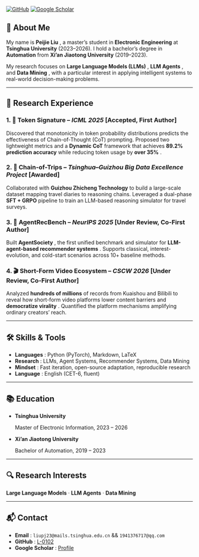 [![GitHub](https://img.shields.io/badge/GitHub-L--0102-blue?logo=github&style=for-the-badge)](https://github.com/L-0102)   [![Google Scholar](https://img.shields.io/badge/Google%20Scholar-LiuPeijie-blue?logo=googlescholar&logoColor=white&style=for-the-badge)](https://scholar.google.com/citations?user=NKWRhFoAAAAJ&hl=en)

## 👋 About Me

My name is  **Peijie Liu** , a master’s student in **Electronic Engineering** at **Tsinghua University** (2023–2026). I hold a bachelor’s degree in **Automation** from **Xi’an Jiaotong University** (2019–2023).

My research focuses on  **Large Language Models (LLMs)** ,  **LLM Agents** , and  **Data Mining** , with a particular interest in applying intelligent systems to real-world decision-making problems.

---

## 🧪 Research Experience

### 1. 🔐 **Token Signature** – *ICML 2025* **[Accepted, First Author]**

Discovered that monotonicity in token probability distributions predicts the effectiveness of Chain-of-Thought (CoT) prompting. Proposed two lightweight metrics and a **Dynamic CoT** framework that achieves **89.2% prediction accuracy** while reducing token usage by  **over 35%** .

### 2. 🚶 **Chain-of-Trips** – *Tsinghua–Guizhou Big Data Excellence Project* **[Awarded]**

Collaborated with **Guizhou Zhicheng Technology** to build a large-scale dataset mapping travel diaries to reasoning chains. Leveraged a dual-phase **SFT + GRPO** pipeline to train an LLM-based reasoning simulator for travel surveys.

### 3. 🤖 **AgentRecBench** – *NeurIPS 2025* **[Under Review, Co-First Author]**

Built  **AgentSociety** , the first unified benchmark and simulator for  **LLM-agent-based recommender systems** . Supports classical, interest-evolution, and cold-start scenarios across 10+ baseline methods.

### 4. 🎬 **Short-Form Video Ecosystem** – *CSCW 2026* **[Under Review, Co-First Author]**

Analyzed **hundreds of millions** of records from Kuaishou and Bilibili to reveal how short-form video platforms lower content barriers and  **democratize virality** . Quantified the platform mechanisms amplifying ordinary creators’ reach.

---

## 🛠 Skills & Tools

* **Languages** : Python (PyTorch), Markdown, LaTeX
* **Research** : LLMs, Agent Systems, Recommender Systems, Data Mining
* **Mindset** : Fast iteration, open-source adaptation, reproducible research
* **Language** : English (CET-6, fluent)

---

## 📚 Education

* **Tsinghua University**

  Master of Electronic Information, 2023 – 2026
* **Xi’an Jiaotong University**

  Bachelor of Automation, 2019 – 2023

---

## 🔍 Research Interests

**Large Language Models** · **LLM Agents** · **Data Mining**

---

## 📬 Contact

* **Email** :  `liupj23@mails.tsinghua.edu.cn`   &&    `1941376717@qq.com`
* **GitHub** : [L-0102](https://github.com/L-0102)
* **Google Scholar** : [Profile](https://scholar.google.com/citations?user=NKWRhFoAAAAJ&hl=en)
